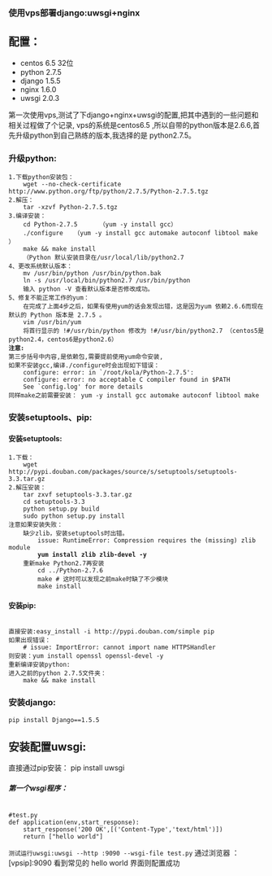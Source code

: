 <h3>使用vps部署django:uwsgi+nginx</h3>

<h2>配置：</h2>

<ul>
<li>centos 6.5 32位</li>
<li>python 2.7.5</li>
<li>django 1.5.5</li>
<li>nginx 1.6.0</li>
<li>uwsgi 2.0.3</li>
</ul>

<p>第一次使用vps,测试了下django+nginx+uwsgi的配置,把其中遇到的一些问题和相关过程做了个记录,
vps的系统是centos6.5 ,所以自带的python版本是2.6.6,首先升级python到自己熟练的版本,我选择的是
python2.7.5。
</p>

<h3>升级python:</h3>
<pre><code>1.下载python安装包：
	wget --no-check-certificate http://www.python.org/ftp/python/2.7.5/Python-2.7.5.tgz
2.解压：
	tar -xzvf Python-2.7.5.tgz
3.编译安装： 
	cd Python-2.7.5      （yum -y install gcc）        
	./configure   （yum -y install gcc automake autoconf libtool make ）
	make && make install
	（Python 默认安装目录在/usr/local/lib/python2.7
4、更改系统默认版本：
	mv /usr/bin/python /usr/bin/python.bak
	ln -s /usr/local/bin/python2.7 /usr/bin/python
	输入 python -V 查看默认版本是否修改成功。
5、修复不能正常工作的yum：
	在完成了上面4步之后，如果有使用yum的话会发现出错，这是因为yum 依赖2.6.6而现在默认的 Python 版本是 2.7.5 。
	vim /usr/bin/yum
	将首行显示的 !#/usr/bin/python 修改为 !#/usr/bin/python2.7 （centos5是python2.4，centos6是python2.6）
<b>注意:</b>
第三步括号中内容,是依赖包,需要提前使用yum命令安装,
如果不安装gcc,编译./configure时会出现如下错误：
	configure: error: in `/root/kola/Python-2.7.5':
	configure: error: no acceptable C compiler found in $PATH
	See `config.log' for more details	
同样make之前需要安装： yum -y install gcc automake autoconf libtool make
</code></pre>

<h3>安装setuptools、pip:</h3>
<h4>安装setuptools:</h4>
<pre><code>1.下载：
	wget http://pypi.douban.com/packages/source/s/setuptools/setuptools-3.3.tar.gz
2.解压安装：  
	tar zxvf setuptools-3.3.tar.gz
	cd setuptools-3.3
	python setup.py build
	sudo python setup.py install
注意如果安装失败：
	缺少zlib，安装setuptools时出错。
		issue: RuntimeError: Compression requires the (missing) zlib module
		<b>yum install zlib zlib-devel -y</b>
	重新make Python2.7再安装
		cd ../Python-2.7.6
		make # 这时可以发现之前make时缺了不少模块
		make install
</code></pre>

<h4>安装pip:</h4>
<pre><code>
直接安装:easy_install -i http://pypi.douban.com/simple pip
如果出现错误：
	# issue: ImportError: cannot import name HTTPSHandler
则安装：yum install openssl openssl-devel -y
重新编译安装python:
进入之前的python 2.7.5文件夹：
	make && make install
</code></pre>

<h3>安装django:</h3>
<code>pip install Django==1.5.5</code>

<h2>安装配置uwsgi:</h2>
<p>直接通过pip安装：
	pip install uwsgi</p>
<h5>第一个wsgi程序：</h5>
<pre><code>
#test.py
def application(env,start_response):
	start_response('200 OK',[('Content-Type','text/html')])
	return ["hello world"]
</code></pre>
<code>测试运行uwsgi:uwsgi --http :9090 --wsgi-file test.py</code>
通过浏览器 ： [vpsip]:9090 看到常见的 hello world 界面则配置成功

